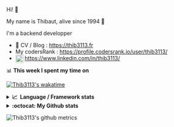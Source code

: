 Hi! 👋

My name is Thibaut, alive since 1994 🍷

I'm a backend developper

-   📝 CV / Blog : https://thib3113.fr
-   My codersRank : https://profile.codersrank.io/user/thib3113/
-   <a href="https://www.linkedin.com/in/thib3113/"><img align="left" alt="Thib3113's Linkedin" width="21px" src="https://raw.githubusercontent.com/peterthehan/peterthehan/master/assets/linkedin.svg" /></a> https://www.linkedin.com/in/thib3113/

📊 **This week I spent my time on**

[![Thib3113's wakatime](https://github-readme-stats.vercel.app/api/wakatime?username=thib3113&layout=default&theme=dracula&langs_count=6&hide_title=true&hide_border=true)](https://wakatime.com/@thib3113)

<details>
  <summary><b>📈&nbsp;&nbsp;Language&nbsp;/&nbsp;Framework stats</b></summary>
  <br/>  
  <a href='https://profile.codersrank.io/user/thib3113/'>
  <img src='http://cr-skills-chart-widget.azurewebsites.net/api/api?username=thib3113&padding=30&skills=php,batchfile,javascript,less,mysql,reactjs,scss,shell,typescript,vue'>
  </a>
</details>

<details>
  <summary><b>:octocat: My Github stats</b></summary>
  <br/>  
  
  <img src="https://github-readme-stats.vercel.app/api?username=thib3113&theme=dracula&show_icons=true&" alt="Thib3113's GitHub stats" />

<!--START_SECTION:activity-->

1. 🎉 Merged PR [#46](https://github.com/thib3113/unifi-blockips-srv/pull/46) in [thib3113/unifi-blockips-srv](https://github.com/thib3113/unifi-blockips-srv)
2. 🎉 Merged PR [#44](https://github.com/thib3113/unifi-blockips-srv/pull/44) in [thib3113/unifi-blockips-srv](https://github.com/thib3113/unifi-blockips-srv)
3. 🎉 Merged PR [#218](https://github.com/thib3113/unifi-client/pull/218) in [thib3113/unifi-client](https://github.com/thib3113/unifi-client)
4. 🎉 Merged PR [#214](https://github.com/thib3113/unifi-client/pull/214) in [thib3113/unifi-client](https://github.com/thib3113/unifi-client)
5. 🎉 Merged PR [#42](https://github.com/thib3113/unifi-blockips-srv/pull/42) in [thib3113/unifi-blockips-srv](https://github.com/thib3113/unifi-blockips-srv)
 <!--END_SECTION:activity-->

</details>

![Thib3113's github metrics](https://gist.githubusercontent.com/thib3113/83a96e16f8bca103f1b0e376186c66ec/raw/github-metrics.svg)

